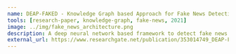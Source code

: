 ```yaml
---
name: DEAP-FAKED - Knowledge Graph based Approach for Fake News Detection
tools: [research-paper, knowledge-graph, fake-news, 2021]
image: ../img/fake_news_architecture.png
description: A deep neural network based framework to detect fake news from short text by leveraging open domain context using knowledge graphs.
external_url: https://www.researchgate.net/publication/353014749_DEAP-FAKED_Knowledge_Graph_based_Approach_for_Fake_News_Detection
---
```

